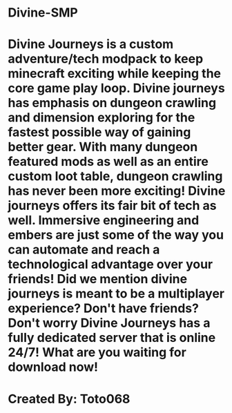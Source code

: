 # Divine-SMP

# Divine Journeys is a custom adventure/tech modpack to keep minecraft exciting while keeping the core game play loop. Divine journeys has emphasis on dungeon crawling and dimension exploring for the fastest possible way of gaining better gear. With many dungeon featured mods as well as an entire custom loot table, dungeon crawling has never been more exciting! Divine journeys offers its fair bit of tech as well. Immersive engineering and embers are just some of the way you can automate and reach a technological advantage over your friends! Did we mention divine journeys is meant to be a multiplayer experience? Don't have friends? Don't worry Divine Journeys has a fully dedicated server that is online 24/7! What are you waiting for download now!

# Created By:  Toto068
